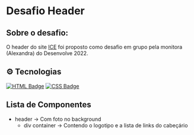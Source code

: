# Desafio Header

## Sobre o desafio:

O header do site [ICE](https://ice.org.br/) foi proposto como desafio em grupo pela monitora (Alexandra) do Desenvolve 2022.

## ⚙️ Tecnologias 
[![HTML Badge](https://img.shields.io/badge/HTML5-E34F26?style=&logo=html5&logoColor=white&link=https://developer.mozilla.org/pt-BR/docs/orphaned/Web/Guide/HTML/HTML5/)](https://developer.mozilla.org/pt-BR/docs/orphaned/Web/Guide/HTML/HTML5/) [![CSS Badge](https://img.shields.io/badge/CSS3-1572B6?style=&logo=css3&logoColor=white&link=https://developer.mozilla.org/pt-BR/docs/Web/CSS)](https://developer.mozilla.org/pt-BR/docs/Web/CSS)

## Lista de Componentes

- header -> Com foto no background
  - div container -> Contendo o logotipo e a lista de links do cabeçário
  
